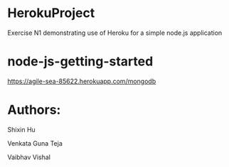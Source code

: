 # HerokuProject
Exercise N1 demonstrating use of Heroku for a simple node.js application


# node-js-getting-started

https://agile-sea-85622.herokuapp.com/mongodb

# Authors: 
 Shixin Hu
 
Venkata Guna Teja

 Vaibhav Vishal
